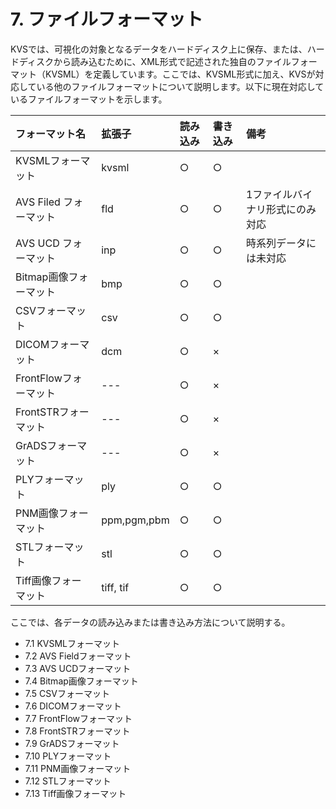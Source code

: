 # 7. ファイルフォーマット #
KVSでは、可視化の対象となるデータをハードディスク上に保存、または、ハードディスクから読み込むために、XML形式で記述された独自のファイルフォーマット（KVSML）を定義しています。ここでは、KVSML形式に加え、KVSが対応している他のファイルフォーマットについて説明します。以下に現在対応しているファイルフォーマットを示します。

| **フォーマット名** | **拡張子** | **読み込み** | **書き込み** | **備考** |
|:------------|:--------|:---------|:---------|:-------|
| KVSMLフォーマット | kvsml   | ○        | ○        |        |
| AVS Filed フォーマット | fld     | ○        | ○        | 1ファイルバイナリ形式にのみ対応 |
| AVS UCD フォーマット | inp     | ○        | ○        | 時系列データには未対応 |
| Bitmap画像フォーマット | bmp     | ○        | ○        |        |
| CSVフォーマット   | csv     | ○        | ○        |        |
| DICOMフォーマット | dcm     | ○        | ×        |        |
| FrontFlowフォーマット | ---     | ○        | ×        |        |
| FrontSTRフォーマット | ---     | ○        | ×        |        |
| GrADSフォーマット | ---     | ○        | ×        |        |
| PLYフォーマット   | ply     | ○        | ○        |        |
| PNM画像フォーマット | ppm,pgm,pbm | ○        | ○        |        |
| STLフォーマット   | stl     | ○        | ○        |        |
| Tiff画像フォーマット | tiff, tif | ○        | ○        |        |

ここでは、各データの読み込みまたは書き込み方法について説明する。

  * 7.1 KVSMLフォーマット
  * 7.2 AVS Fieldフォーマット
  * 7.3 AVS UCDフォーマット
  * 7.4 Bitmap画像フォーマット
  * 7.5 CSVフォーマット
  * 7.6 DICOMフォーマット
  * 7.7 FrontFlowフォーマット
  * 7.8 FrontSTRフォーマット
  * 7.9 GrADSフォーマット
  * 7.10 PLYフォーマット
  * 7.11 PNM画像フォーマット
  * 7.12 STLフォーマット
  * 7.13 Tiff画像フォーマット